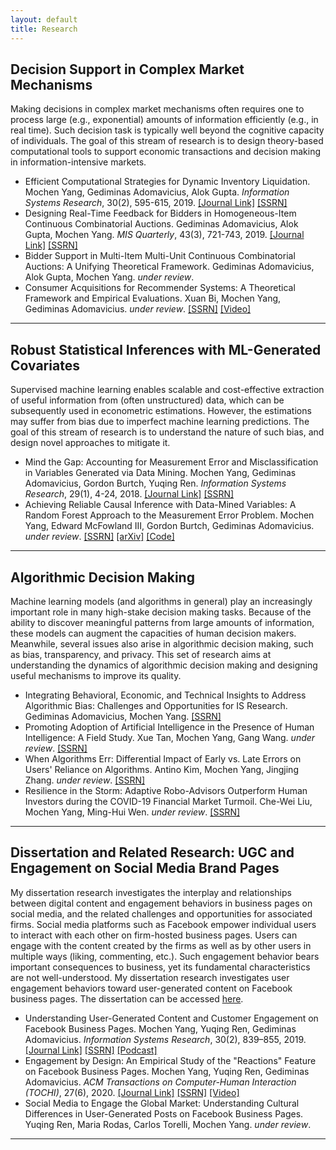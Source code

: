 ```yaml
---
layout: default
title: Research
---
```


## Decision Support in Complex Market Mechanisms

Making decisions in complex market mechanisms often requires one to process large (e.g., exponential) amounts of information efficiently (e.g., in real time). Such decision task is typically well beyond the cognitive capacity of individuals. The goal of this stream of research is to design theory-based computational tools to support economic transactions and decision making in information-intensive markets.

- Efficient Computational Strategies for Dynamic Inventory Liquidation. Mochen Yang, Gediminas Adomavicius, Alok Gupta. _Information Systems Research_, 30(2), 595-615, 2019. [[Journal Link]](https://pubsonline.informs.org/doi/10.1287/isre.2018.0819) [[SSRN]](https://papers.ssrn.com/sol3/papers.cfm?abstract_id=3251519)
- Designing Real-Time Feedback for Bidders in Homogeneous-Item Continuous Combinatorial Auctions. Gediminas Adomavicius, Alok Gupta, Mochen Yang. _MIS Quarterly_, 43(3), 721-743, 2019. [[Journal Link]](https://misq.org/designing-real-time-feedback-for-bidders-in-homogeneous-item-continuous-combinatorial-auctions.html) [[SSRN]](https://papers.ssrn.com/sol3/papers.cfm?abstract_id=3294392)
- Bidder Support in Multi-Item Multi-Unit Continuous Combinatorial Auctions: A Unifying Theoretical Framework. Gediminas Adomavicius, Alok Gupta, Mochen Yang. _under review_.
- Consumer Acquisitions for Recommender Systems: A Theoretical Framework and Empirical Evaluations. Xuan Bi, Mochen Yang, Gediminas Adomavicius. _under review_. [[SSRN]](https://papers.ssrn.com/sol3/papers.cfm?abstract_id=3675644) [[Video]](https://youtu.be/xCEUXBzaPcw)

-----


## Robust Statistical Inferences with ML-Generated Covariates

Supervised machine learning enables scalable and cost-effective extraction of useful information from (often unstructured) data, which can be subsequently used in econometric estimations. However, the estimations may suffer from bias due to imperfect machine learning predictions. The goal of this stream of research is to understand the nature of such bias, and design novel approaches to mitigate it. 

- Mind the Gap: Accounting for Measurement Error and Misclassification in Variables Generated via Data Mining. Mochen Yang, Gediminas Adomavicius, Gordon Burtch, Yuqing Ren. _Information Systems Research_, 29(1), 4-24, 2018. [[Journal Link]](https://pubsonline.informs.org/doi/full/10.1287/isre.2017.0727) [[SSRN]](https://papers.ssrn.com/sol3/papers.cfm?abstract_id=2960258)
- Achieving Reliable Causal Inference with Data-Mined Variables: A Random Forest Approach to the Measurement Error Problem. Mochen Yang, Edward McFowland III, Gordon Burtch, Gediminas Adomavicius. _under review_. [[SSRN]](https://papers.ssrn.com/sol3/papers.cfm?abstract_id=3339983) [[arXiv]](http://arxiv.org/abs/2012.10790) [[Code]](https://github.com/mochenyang/ForestIV)

-----


## Algorithmic Decision Making

Machine learning models (and algorithms in general) play an increasingly important role in many high-stake decision making tasks. Because of the ability to discover meaningful patterns from large amounts of information, these models can augment the capacities of human decision makers. Meanwhile, several issues also arise in algorithmic decision making, such as bias, transparency, and privacy. This set of research aims at understanding the dynamics of algorithmic decision making and designing useful mechanisms to improve its quality.

- Integrating Behavioral, Economic, and Technical Insights to Address Algorithmic Bias: Challenges and Opportunities for IS Research. Gediminas Adomavicius, Mochen Yang. [[SSRN]](https://papers.ssrn.com/sol3/papers.cfm?abstract_id=3446944)
- Promoting Adoption of Artificial Intelligence in the Presence of Human Intelligence: A Field Study. Xue Tan, Mochen Yang, Gang Wang. _under review_. [[SSRN]](https://papers.ssrn.com/sol3/papers.cfm?abstract_id=3566609)
- When Algorithms Err: Differential Impact of Early vs. Late Errors on Users' Reliance on Algorithms. Antino Kim, Mochen Yang, Jingjing Zhang. _under review_. [[SSRN]](https://papers.ssrn.com/sol3/papers.cfm?abstract_id=3691575)
- Resilience in the Storm: Adaptive Robo-Advisors Outperform Human Investors during the COVID-19 Financial Market Turmoil. Che-Wei Liu, Mochen Yang, Ming-Hui Wen. _under review_. [[SSRN]](https://papers.ssrn.com/sol3/papers.cfm?abstract_id=3737821)

-----


## Dissertation and Related Research: UGC and Engagement on Social Media Brand Pages

My dissertation research investigates the interplay and relationships between digital content and engagement behaviors in business pages on social media, and the related challenges and opportunities for associated firms. Social media platforms such as Facebook empower individual users to interact with each other on firm-hosted business pages. Users can engage with the content created by the firms as well as by other users in multiple ways (liking, commenting, etc.). Such engagement behavior bears important consequences to business, yet its fundamental characteristics are not well-understood. My dissertation research investigates user engagement behaviors toward user-generated content on Facebook business pages. The dissertation can be accessed [here](http://hdl.handle.net/11299/199062).

- Understanding User-Generated Content and Customer Engagement on Facebook Business Pages. Mochen Yang, Yuqing Ren, Gediminas Adomavicius. _Information Systems Research_, 30(2), 839–855, 2019. [[Journal Link]](https://pubsonline.informs.org/doi/10.1287/isre.2019.0834) [[SSRN]](https://papers.ssrn.com/sol3/papers.cfm?abstract_id=3260294) [[Podcast]](https://pubsonline.informs.org/do/10.1287/orms.2019.06.27p/full/)
- Engagement by Design: An Empirical Study of the "Reactions" Feature on Facebook Business Pages. Mochen Yang, Yuqing Ren, Gediminas Adomavicius. _ACM Transactions on Computer-Human Interaction (TOCHI)_, 27(6), 2020. [[Journal Link]](https://dl.acm.org/doi/10.1145/3412844) [[SSRN]](https://papers.ssrn.com/sol3/papers.cfm?abstract_id=3660923) [[Video]](https://youtu.be/8CxNHMMxQ60)
- Social Media to Engage the Global Market: Understanding Cultural Differences in User-Generated Posts on Facebook Business Pages. Yuqing Ren, Maria Rodas, Carlos Torelli, Mochen Yang. _under review_.

-----